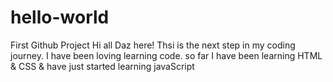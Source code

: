 # hello-world
First Github Project
Hi all Daz here!
Thsi is the next step in my coding journey. 
I have been loving learning code. so far I have been learning HTML & CSS & have just started learning javaScript
